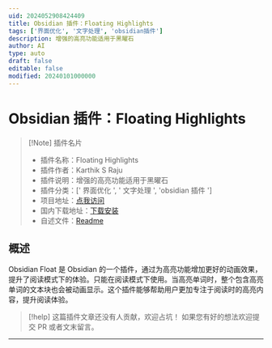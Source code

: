 ```yaml
---
uid: 2024052908424409
title: Obsidian 插件：Floating Highlights
tags: ['界面优化', '文字处理', 'obsidian插件']
description: 增强的高亮功能适用于黑曜石
author: AI
type: auto
draft: false
editable: false
modified: 20240101000000
---
```


# Obsidian 插件：Floating Highlights

> [!Note] 插件名片
> - 插件名称：Floating Highlights
> - 插件作者：Karthik S Raju
> - 插件说明：增强的高亮功能适用于黑曜石
> - 插件分类：[' 界面优化 ', ' 文字处理 ', 'obsidian 插件 ']
> - 项目地址：[点我访问](https://github.com/KarthikRaju391/obsidian-float)
> - 国内下载地址：[下载安装](https://pkmer.cn/products/plugin/pluginMarket/?floating-highlights)
> - 自述文件：[Readme](https://ghproxy.net/https://raw.githubusercontent.com/KarthikRaju391/obsidian-float/main/README.md)

## 概述

Obsidian Float 是 Obsidian 的一个插件，通过为高亮功能增加更好的动画效果，提升了阅读模式下的体验。只能在阅读模式下使用。当高亮单词时，整个包含高亮单词的文本块也会被动画显示。这个插件能够帮助用户更加专注于阅读时的高亮内容，提升阅读体验。

> [!help]
> 这篇插件文章还没有人贡献，欢迎占坑！
> 如果您有好的想法欢迎提交 PR 或者文末留言。

---



